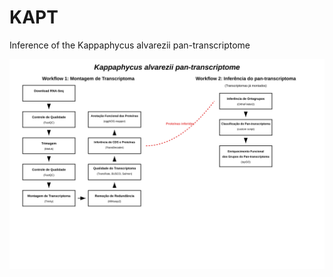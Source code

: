 # KAPT
Inference of the Kappaphycus alvarezii pan-transcriptome

![](https://github.com/felipevzps/KAPT/blob/main/images/pipeline.svg)
